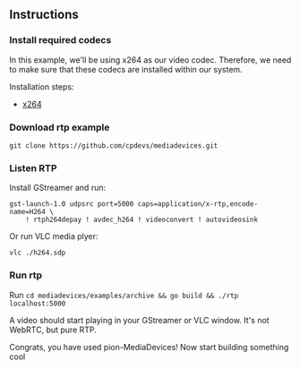 ## Instructions

### Install required codecs

In this example, we'll be using x264 as our video codec. Therefore, we need to make sure that these codecs are installed within our system. 

Installation steps:

* [x264](https://github.com/cpdevs/mediadevices#x264)

### Download rtp example

```
git clone https://github.com/cpdevs/mediadevices.git
```

### Listen RTP

Install GStreamer and run:
```
gst-launch-1.0 udpsrc port=5000 caps=application/x-rtp,encode-name=H264 \
    ! rtph264depay ! avdec_h264 ! videoconvert ! autovideosink
```

Or run VLC media plyer:
```
vlc ./h264.sdp
```

### Run rtp

Run `cd mediadevices/examples/archive && go build && ./rtp localhost:5000`

A video should start playing in your GStreamer or VLC window.
It's not WebRTC, but pure RTP.

Congrats, you have used pion-MediaDevices! Now start building something cool

